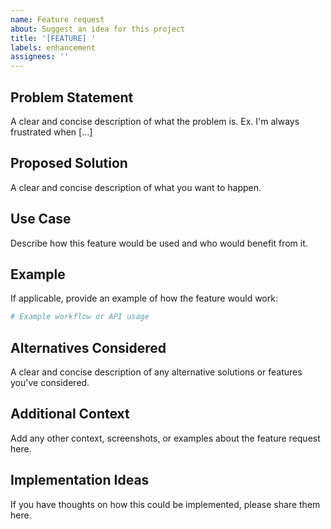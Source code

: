 ```yaml
---
name: Feature request
about: Suggest an idea for this project
title: '[FEATURE] '
labels: enhancement
assignees: ''
---
```


## Problem Statement
A clear and concise description of what the problem is. Ex. I'm always frustrated when [...]

## Proposed Solution
A clear and concise description of what you want to happen.

## Use Case
Describe how this feature would be used and who would benefit from it.

## Example
If applicable, provide an example of how the feature would work:

```yaml
# Example workflow or API usage
```

## Alternatives Considered
A clear and concise description of any alternative solutions or features you've considered.

## Additional Context
Add any other context, screenshots, or examples about the feature request here.

## Implementation Ideas
If you have thoughts on how this could be implemented, please share them here.
